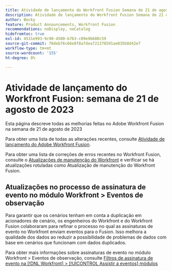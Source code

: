 ```yaml
---
title: Atividade de lançamento do Workfront Fusion Semana de 21 de agosto de 2023
description: Atividade de lançamento do Workfront Fusion Semana de 21 de agosto de 2023
author: Becky
feature: Product Announcements, Workfront Fusion
recommendations: noDisplay, noCatalog
hidefromtoc: true
exl-id: 4531e993-9c90-4500-b763-c09e9b680c59
source-git-commit: 76deb76c66e8f8a7dea721378591ae035b8d42e7
workflow-type: tm+mt
source-wordcount: '155'
ht-degree: 0%

---
```


# Atividade de lançamento do Workfront Fusion: semana de 21 de agosto de 2023

Esta página descreve todas as melhorias feitas no Adobe Workfront Fusion na semana de 21 de agosto de 2023

Para obter uma lista de todas as alterações recentes, consulte [Atividade de lançamento do Adobe Workfront Fusion](../../../product-announcements/product-releases/fusion-release-activity/fusion-release-activity.md).

Para obter uma lista de correções de erros recentes no Workfront Fusion, consulte o [Atualizações de manutenção do Workfront](https://experienceleague.adobe.com/docs/workfront-known-issues/releases/current-updates.html) e verificar se há atualizações rotuladas como Atualização de manutenção do Workfront Fusion.

## Atualizações no processo de assinatura de evento no módulo Workfront > Eventos de observação

Para garantir que os cenários tenham em conta a duplicação em acionadores de cenário, os engenheiros do Workfront e do Workfront Fusion colaboraram para refinar o processo no qual as assinaturas de evento no Workfront enviam eventos para o Fusion. Isso melhora a qualidade dos dados ao reduzir a possibilidade de problemas de dados com base em cenários que funcionam com dados duplicados.

Para obter mais informações sobre assinaturas de evento no módulo Workfront > Eventos de observação, consulte [Filtros de assinatura de evento na [!DNL Workfront] > [!UICONTROL Assistir a eventos] módulos](/help/quicksilver/workfront-fusion/apps-and-their-modules/workfront-modules.md#event-subscription-filters-in-the-workfront--watch-events-modules)
